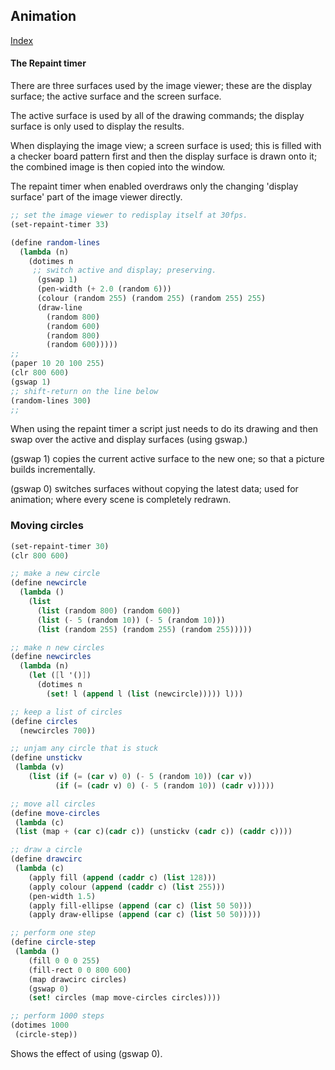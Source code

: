 ## Animation

 [Index](Readme.html)  



#### The Repaint timer

There are three surfaces used by the image viewer; these are the display surface; the active surface and the screen surface. 

The active surface is used by all of the drawing commands; the display surface is only used to display the results.

When displaying the image view; a screen surface is used; this is filled with a checker board pattern first and then the display surface is drawn onto it; the combined image is then copied into the window.

The repaint timer when enabled overdraws only the changing 'display surface' part of the image viewer directly.

```Scheme
;; set the image viewer to redisplay itself at 30fps.
(set-repaint-timer 33)

(define random-lines
  (lambda (n)
    (dotimes n 
     ;; switch active and display; preserving.
	  (gswap 1)
      (pen-width (+ 2.0 (random 6)))
      (colour (random 255) (random 255) (random 255) 255)
      (draw-line
        (random 800)
        (random 600)
        (random 800)
        (random 600)))))
;;
(paper 10 20 100 255)
(clr 800 600)
(gswap 1)
;; shift-return on the line below 
(random-lines 300)
;;
```

When using the repaint timer a script just needs to do its drawing and then swap over the active and display surfaces (using gswap.) 

(gswap 1) copies the current active surface to the new one; so that a picture builds incrementally.

(gswap 0) switches surfaces without copying the latest data; used for animation; where every scene is completely redrawn.

### Moving circles 

```Scheme
(set-repaint-timer 30)
(clr 800 600)

;; make a new circle
(define newcircle
  (lambda ()
    (list
      (list (random 800) (random 600))
      (list (- 5 (random 10)) (- 5 (random 10)))
      (list (random 255) (random 255) (random 255)))))

;; make n new circles
(define newcircles 
  (lambda (n) 
	(let ([l '()])
	  (dotimes n 
		(set! l (append l (list (newcircle))))) l)))

;; keep a list of circles
(define circles 
  (newcircles 700))

;; unjam any circle that is stuck	
(define unstickv 
 (lambda (v) 
	(list (if (= (car v) 0) (- 5 (random 10)) (car v))
		  (if (= (cadr v) 0) (- 5 (random 10)) (cadr v))))) 

;; move all circles
(define move-circles
 (lambda (c)
 (list (map + (car c)(cadr c)) (unstickv (cadr c)) (caddr c))))

;; draw a circle
(define drawcirc
 (lambda (c) 
	(apply fill (append (caddr c) (list 128)))
	(apply colour (append (caddr c) (list 255)))
	(pen-width 1.5)
    (apply fill-ellipse (append (car c) (list 50 50)))
	(apply draw-ellipse (append (car c) (list 50 50)))))

;; perform one step
(define circle-step
 (lambda ()
	(fill 0 0 0 255)
	(fill-rect 0 0 800 600)
	(map drawcirc circles)
	(gswap 0)
	(set! circles (map move-circles circles))))

;; perform 1000 steps	 
(dotimes 1000 
 (circle-step))

```

Shows the effect of using (gswap 0).



